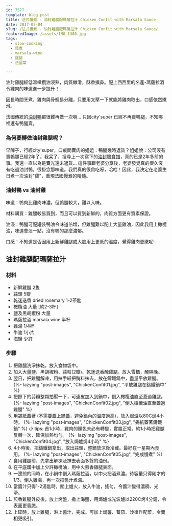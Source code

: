 ```yaml
---
id: 7577
template: blog-post
title: 法式慢煮 - 油封雞腿配瑪薩拉汁 Chicken Confit with Marsala Sauce
date: 2017-05-04
slug: /法式慢煮 - 油封雞腿配瑪薩拉汁 Chicken Confit with Marsala Sauce/
featuredImage: /assets/IMG_1380.jpg
tags:
  - slow-cooking
  - 慢煮
  - marsala-wine
  - 雞腿
  - 法國菜

---
```

油封雞腿經低溫橄欖油浸熟，肉質嫩滑，酥香撲鼻。配上西西里的名產-瑪薩拉酒令雞肉的味道進一步提升！

因長時間烹煮，雞肉與骨輕易分離，只要用叉壓一下就能將雞肉取出，口感依然嫩滑。

法國傳統的[油封鴨](/法國經典菜式-油封鴨配水蜜桃砵酒汁-duck-confit-with-peaches-in-port-wine)都很難再做一次喇... 只因city'super 已經不再賣鴨腿，不知哪裡還有鴨腿賣。

### 為何要轉做油封雞腿呢？
早陣子，行經city'super，口痕問賣肉的姐姐：鴨腿幾時返貨？姐姐說：公司沒有賣鴨腿已經2年了。我呆了，搜尋上一次寫下的[油封鴨食譜](/法國經典菜式-油封鴨配水蜜桃砵酒汁-duck-confit-with-peaches-in-port-wine)，真的已是2年多前的事。我還一直以為是賣光還未返貨... 這件事跟老婆分享後，老婆發覺真的很久沒有吃過油封鴨，很掛念那味道。我們真的很貪吃呀，哈哈！因此，我決定在老婆生日煮一次油封"雞"，重現法國慢煮的精髓。

### 油封鴨 vs 油封雞
味道：鴨肉比雞肉味濃，但鴨腿較大，難以入味。

材料購買：雞腿較易買到，而且可以買到新鮮的，肉質方面更有質素保證。

油浸：鴨腿可配罐裝鴨油令味道倍增，但雞腿難以配上大量雞油，因此我用上橄欖油，味道會淡一點，沒有鴨的那麼濃郁。

口感：不知道是否因用上新鮮雞腿或大膽用上更低的溫度，覺得雞肉更嫩呢!


## 油封雞腿配瑪薩拉汁

### 材料

* 新鮮雞腿 2隻
* 蒜頭 5瓣
* 乾迷迭香 dried rosemary 1-2茶匙 
* 橄欖油 大量 [約2-3杯]
* 鹽及黑胡椒粉 大量
* 瑪薩拉酒 marsala wine 半杯
* 雞湯 1/4杯
* 牛油 1小片
* 海鹽 少許

### 步驟

1. 把雞腿洗淨抹乾，放入食物袋中。
2. 加入大量鹽、黑胡椒粉、蒜粒(2瓣)、乾迷迭香醃雞腿。放入雪櫃，醃隔晚。
3. 翌日，把雞腿解凍，用抹手紙把醃料抹去，放在鑄鐵鍋中，盡量平放雞腿。
{%- lazyimg "post-images", "ChickenConfit01.jpg", "平放雞腿在鑄鐵鍋中" %}
4. 把餘下的蒜瓣整顆拍壓一下，可連皮加入到鍋中，倒入橄欖油直至蓋過雞腿。
{%- lazyimg "post-images", "ChickenConfit02.jpg", "倒入橄欖油直至蓋過雞腿" %}
5. 用錫紙蓋著 (不需要蓋上鍋蓋，避免鍋內的溫度過高)，放入焗爐以80C焗4小時。
{%- lazyimg "post-images", "ChickenConfit03.jpg", "錫紙蓋著鑄鐵鍋" %}
   小 tips: 首1小時，雞肉的顏色未必有轉變，實屬正常。約1小時把雞腿反轉一次，確保加熱均勻。 
   {%- lazyimg "post-images", "ChickenConfit04.jpg", "放入焗爐焗4小時" %}
6. 4小時後，把鑄鐵鍋拿出，取出蒜頭，整鍋放涼後冷藏。最好在一星期內食用。
   {%- lazyimg "post-images", "ChickenConfit05.jpg", "完成慢煮" %}
7. 食用雞腿前，先拿出解凍及抹去表面多餘的油份。
8. 在平底鑊中加上少許橄欖油，用中火煎香雞腿表面。
9. 一邊煎的同時，在小鍋中倒入瑪薩拉酒，以中火把酒煮濃。待容量只得剛才的1/3，倒入雞湯，再一次把醬汁煮濃。
10. 當醬汁只得1-2湯匙時，關上爐火，放入牛油，搖勻，令醬汁變得濃稠、光滑。
11. 煎香雞腿外皮後，放上烤盤，撒上海鹽，用焗爐或光波爐以220C烤4分鐘，令表面更香脆。
12. 上碟時，放上雞腿，淋上醬汁，完成。可加上焗薯、蕃茄、沙律作配菜，令賣相更吸引。

